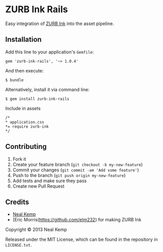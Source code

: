 ZURB Ink Rails
=======

Easy integration of [ZURB Ink](https://zurb.com/ink) into the asset pipeline.

Installation
------------

Add this line to your application's `Gemfile`:

    gem 'zurb-ink-rails', '~> 1.0.4'

And then execute:

    $ bundle

Alternatively, install it via command line:

    $ gem install zurb-ink-rails

Include in assets

    /*
    * application.css
    *= require zurb-ink
    */



Contributing
------------

1. Fork it
2. Create your feature branch (`git checkout -b my-new-feature`)
3. Commit your changes (`git commit -am 'Add some feature'`)
4. Push to the branch (`git push origin my-new-feature`)
5. Add tests and make sure they pass
6. Create new Pull Request


Credits
-------

* [Neal Kemp](http://nealke.mp)
* [Eric Morris(https://github.com/elm232) for making ZURB Ink

Copyright &copy; 2013 Neal Kemp

Released under the MIT License, which can be found in the repository in `LICENSE.txt`.
